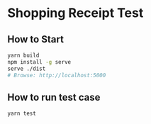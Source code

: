 # Shopping Receipt Test

## How to Start
```bash
yarn build
npm install -g serve
serve ./dist
# Browse: http://localhost:5000
```

## How to run test case
```bash
yarn test
```